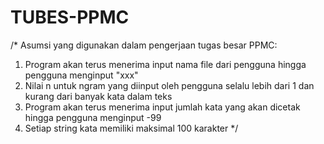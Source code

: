 # TUBES-PPMC

/*
Asumsi yang digunakan dalam pengerjaan tugas besar PPMC:
1) Program akan terus menerima input nama file dari pengguna hingga pengguna menginput "xxx"
2) Nilai n untuk ngram yang diinput oleh pengguna selalu lebih dari 1 dan kurang dari banyak kata dalam teks
3) Program akan terus menerima input jumlah kata yang akan dicetak hingga pengguna menginput -99
4) Setiap string kata memiliki maksimal 100 karakter
*/
